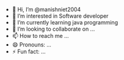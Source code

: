 - 👋 Hi, I’m @manishniet2004
- 👀 I’m interested in Software developer
- 🌱 I’m currently learning java programming
- 💞️ I’m looking to collaborate on ...
- 📫 How to reach me ...
- 😄 Pronouns: ...
- ⚡ Fun fact: ...

<!---
manishniet2004/manishniet2004 is a ✨ special ✨ repository because its `README.md` (this file) appears on your GitHub profile.
You can click the Preview link to take a look at your changes.
--->

